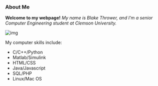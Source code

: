 ### About Me

**Welcome to my webpage!**
*My name is Blake Thrower, and I'm a senior Computer Engineering student at Clemson University.*

![img](https://www.linkedin.com/mpr/mpr/AAEAAQAAAAAAAAdeAAAAJGY0NTIxMGJiLTU0MjItNDUwMC1iODk3LTI1OTk3OTM3ZjFlZg.jpg)

My computer skills include:
* C/C++/Python
* Matlab/Simulink
* HTML/CSS
* Java/Javascript
* SQL/PHP
* Linux/Mac OS
